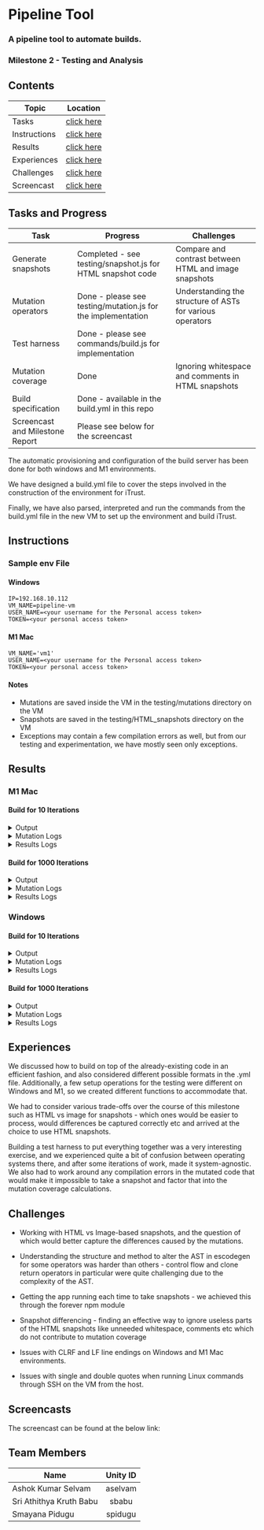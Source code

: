 # Pipeline Tool 

### A pipeline tool to automate builds.
### Milestone 2 - Testing and Analysis

## Contents

| Topic | Location |
|-|-|
|Tasks | [click here](#tasks-and-progress) |
|Instructions| [click here](#instructions)|
|Results| [click here](#results)|
|Experiences | [click here](#experiences)|
|Challenges | [click here](#challenges)|
|Screencast | [click here](#screencasts)|


## Tasks and Progress

| Task | Progress | Challenges
|-|-|-|
| Generate snapshots | Completed - see testing/snapshot.js for HTML snapshot code | Compare and contrast between HTML and image snapshots
| Mutation operators |  Done - please see testing/mutation.js for the implementation | Understanding the structure of ASTs for various operators
| Test harness | Done - please see commands/build.js for implementation |
| Mutation coverage | Done |Ignoring whitespace and comments in HTML snapshots | Handling compliation failures
| Build specification | Done - available in the build.yml in this repo
| Screencast and Milestone Report | Please see below for the screencast

The automatic provisioning and configuration of the build server has been done for both windows and M1 environments.

We have designed a build.yml file to cover the steps involved in the construction of the environment for iTrust.

Finally, we have also parsed, interpreted and run the commands from the build.yml file in the new VM to set up the environment and build iTrust.

## Instructions


### Sample env File

#### Windows

```
IP=192.168.10.112
VM_NAME=pipeline-vm
USER_NAME=<your username for the Personal access token>
TOKEN=<your personal access token>
```

#### M1 Mac

```
VM_NAME='vm1'
USER_NAME=<your username for the Personal access token>
TOKEN=<your personal access token>
```

#### Notes

- Mutations are saved inside the VM in the testing/mutations directory on the VM
- Snapshots are saved in the testing/HTML_snapshots directory on the VM
- Exceptions may contain a few compilation errors as well, but from our testing and experimentation, we have mostly seen only exceptions.

## Results

### M1 Mac

#### Build for 10 Iterations
<details>
   <summary>Output</summary>
   <p>
  
   ```
    TODO: Output       
   ```
  </p>
</details>

<details>
   <summary>Mutation Logs</summary>
   <p>
  
   ```
    TODO: Mutation Logs       
     
   ```
  </p>
</details>

<details>
   <summary>Results Logs</summary>
   <p>
  
   ```
    TODO: Results Logs      
   ```
  </p>
</details>


#### Build for 1000 Iterations

<details>
   <summary>Output</summary>
   <p>
  
   ```
    TODO: Output       
   ```
  </p>
</details>

<details>
   <summary>Mutation Logs</summary>
   <p>
  
   ```
    TODO: Mutation Logs       
     
   ```
  </p>
</details>

<details>
   <summary>Results Logs</summary>
   <p>
  
   ```
    TODO: Results Logs      
   ```
  </p>
</details>


### Windows

#### Build for 10 Iterations
<details>
   <summary>Output</summary>
   <p>
  
   ```
Iteration 1:
Running NegateConditionals...
Replacing != with == on line 321

Iteration 2:
Running NegateConditionals...
Replacing < with > on line 104

Iteration 3:
Running ConditionalBoundaryMutations...
Replacing >= with <= on line 183

Iteration 4:
Running ControlFlowMutations...
Swapped expressions in if-else block in line 289 and line 294

Iteration 5:
Running CloneReturnMutations...
Return statement is cloned from 117 to 103

Iteration 6:
Running NegateConditionals...
Replacing == with != on line 217

Iteration 7:
Running CloneReturnMutations...
Return statement is cloned from 117 to 103

Iteration 8:
Running ControlFlowMutations...
Swapped expressions in if-else block in line 289 and line 294

Iteration 9:
Running NonEmptyStringMutations...
Replacing "" with a <div> with content on line 288

Iteration 10:
Running CloneReturnMutations...
Return statement is cloned from 117 to 103

Mutation coverage:
Total: 10
Passed: 3(30%)
Failed: 6(60%)
Exceptions(killed mutant): 1(10%)

   ```
  </p>
</details>

<details>
   <summary>Mutation Logs</summary>
   <p>
  
   ```
Iteration 1:
Running NegateConditionals...
Replacing != with == on line 321

Iteration 2:
Running NegateConditionals...
Replacing < with > on line 104

Iteration 3:
Running ConditionalBoundaryMutations...
Replacing >= with <= on line 183

Iteration 4:
Running ControlFlowMutations...
Swapped expressions in if-else block in line 289 and line 294

Iteration 5:
Running CloneReturnMutations...
Return statement is cloned from 117 to 103

Iteration 6:
Running NegateConditionals...
Replacing == with != on line 217

Iteration 7:
Running CloneReturnMutations...
Return statement is cloned from 117 to 103

Iteration 8:
Running ControlFlowMutations...
Swapped expressions in if-else block in line 289 and line 294

Iteration 9:
Running NonEmptyStringMutations...
Replacing "" with a <div> with content on line 288

Iteration 10:
Running CloneReturnMutations...
Return statement is cloned from 117 to 103
     
   ```
  </p>
</details>

<details>
   <summary>Results Logs</summary>
   <p>
  
   ```
Mutation coverage:
Total: 10
Passed: 3(30%)
Failed: 6(60%)
Exceptions(killed mutant): 1(10%)
     
   ```
  </p>
</details>


#### Build for 1000 Iterations

<details>
   <summary>Output</summary>
   <p>
  
   ```
    TODO: Output       
   ```
  </p>
</details>

<details>
   <summary>Mutation Logs</summary>
   <p>
  
   ```
    TODO: Mutation Logs       
     
   ```
  </p>
</details>

<details>
   <summary>Results Logs</summary>
   <p>
  
   ```
    TODO: Results Logs      
   ```
  </p>
</details>

## Experiences


We discussed how to build on top of the already-existing code in an efficient fashion, and also considered different possible formats in the .yml file. Additionally, a few setup operations for the testing were different on Windows and M1, so we created different functions to accommodate that. 

We had to consider various trade-offs over the course of this milestone such as HTML vs image for snapshots - which ones would be easier to process, would differences be captured correctly etc and arrived at the choice to use HTML snapshots.   

Building a test harness to put everything together was a very interesting exercise, and we experienced quite a bit of confusion between operating systems there, and after some iterations of work, made it system-agnostic. We also had to work around any compilation errors in the mutated code that would make it impossible to take a snapshot and factor that into the mutation coverage calculations. 


## Challenges

- Working with HTML vs Image-based snapshots, and the question of which would better capture the differences caused by the mutations.

- Understanding the structure and method to alter the AST in escodegen for some operators was harder than others - control flow and clone return operators in particular were quite challenging due to the complexity of the AST.

- Getting the app running each time to take snapshots - we achieved this through the forever npm module

- Snapshot differencing - finding an effective way to ignore useless parts of the HTML snapshots like unneeded whitespace, comments etc which do not contribute to mutation coverage

- Issues with CLRF and LF line endings on Windows and M1 Mac environments.

- Issues with single and double quotes when running Linux commands through SSH on the VM from the host.

## Screencasts

The screencast can be found at the below link:


## Team Members

| Name | Unity ID |
| ------------- |:-------------:|
|Ashok Kumar Selvam | aselvam |
|Sri Athithya Kruth Babu | sbabu |
|Smayana Pidugu | spidugu |
